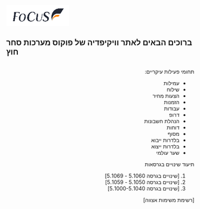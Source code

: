 <!-- TITLE:  -->
![Focuslogo](/uploads/focus/focuslogo.png "Focuslogo")
## ברוכים הבאים לאתר וויקיפדיה של פוקוס מערכות סחר חוץ
<div style="direction: rtl;float: right;items-align: center">

תחומי פעילות עיקריים:

- עמילות
- שילוח
- הצעות מחיר
- הזמנות
- עבודות
- דרופ
- הנהלת חשבונות
- דוחות
- מסוף
- בלדרות ייבוא
- בלדרות ייצוא
- שער עולמי

תיעוד שינויים בגרסאות

1. [שינויים בגרסה 5.1060 - 5.1069]
2. [שינויים בגרסה 5.1050 - 5.1059]
3. [שינויים בגרסה 5.1000-5.1040]


[רשימת משימות אצווה]
</div>